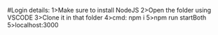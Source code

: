 #Login details:
1>Make sure to install NodeJS
2>Open the folder using VSCODE
3>Clone it in that folder
4>cmd: npm i
5>npm run startBoth
5>localhost:3000
